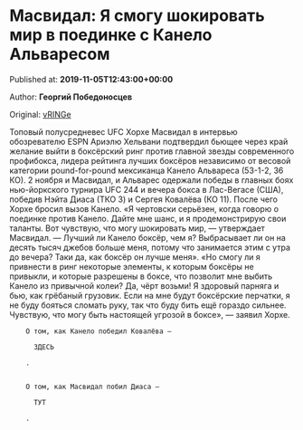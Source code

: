 
# Масвидал: Я смогу шокировать мир в поединке с Канело Альваресом

Published at: **2019-11-05T12:43:00+00:00**

Author: **Георгий Победоносцев**

Original: [vRINGe](https://vringe.com/mma/news/129248-masvidal-ya-smogu-shokirovat-mir-v-poedinke-s-kanelo-alvaresom.htm)

Топовый полусредневес UFC Хорхе Масвидал в интервью обозревателю ESPN Ариэлю Хельвани подтвердил бьющее через край желание выйти в боксёрский ринг против главной звезды современного профибокса, лидера рейтинга лучших боксёров независимо от весовой категории pound-for-pound мексиканца Канело Альвареса (53-1-2, 36 КО).
2 ноября и Масвидал, и Альварес одержали победы в главных боях нью-йоркского турнира UFC 244 и вечера бокса в Лас-Вегасе (США), победив Нэйта Диаса (ТКО 3) и Сергея Ковалёва (КО 11). После чего Хорхе бросил вызов Канело.
«Я чертовски серьёзен, когда говорю о поединке против Канело. Дайте мне шанс, и я продемонстрирую свои таланты. Вот чувствую, что могу шокировать мир, — утверждает Масвидал. — Лучший ли Канело боксёр, чем я? Выбрасывает ли он на десять тысяч джебов больше меня, потому что занимается этим с утра до вечера? Таки да, как боксёр он лучше меня».
«Но смогу ли я привнести в ринг некоторые элементы, к которым боксёры не привыкли, и которые разрешены в боксе, что позволит мне выбить Канело из привычной колеи? Да, чёрт возьми! Я здоровый парняга и бью, как грёбаный грузовик. Если на мне будут боксёрские перчатки, я не буду бояться сломать руку, так что буду бить ещё гораздо сильнее. Чувствую, что могу быть настоящей угрозой в боксе», — заявил Хорхе.

        О том, как Канело победил Ковалёва — 
        
          ЗДЕСЬ
        
        . 
      

        О том, как Масвидал побил Диаса — 
        
          ТУТ
        
        . 
      
